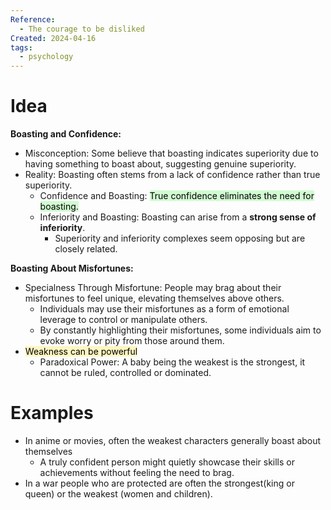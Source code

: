 ```yaml
---
Reference:
  - The courage to be disliked
Created: 2024-04-16
tags:
  - psychology
---
```

# Idea

**Boasting and Confidence:**
- Misconception: Some believe that boasting indicates superiority due to having something to boast about, suggesting genuine superiority.
- Reality: Boasting often stems from a lack of confidence rather than true superiority.
    - Confidence and Boasting: <mark style="background: #BBFABBA6;">True confidence eliminates the need for boasting.</mark>
    - Inferiority and Boasting: Boasting can arise from a **strong sense of inferiority**.
	    - Superiority and inferiority complexes seem opposing but are closely related.


**Boasting About Misfortunes:**
- Specialness Through Misfortune: People may brag about their misfortunes to feel unique, elevating themselves above others.
	- Individuals may use their misfortunes as a form of emotional leverage to control or manipulate others.
	- By constantly highlighting their misfortunes, some individuals aim to evoke worry or pity from those around them.
- <mark style="background: #FFF3A3A6;">Weakness can be powerful</mark>
    - Paradoxical Power: A baby being the weakest is the strongest, it cannot be ruled, controlled or dominated.

# Examples

* In anime or movies, often the weakest characters generally boast about themselves
	* A truly confident person might quietly showcase their skills or achievements without feeling the need to brag.
* In a war people who are protected are often the strongest(king or queen) or the weakest (women and children).
